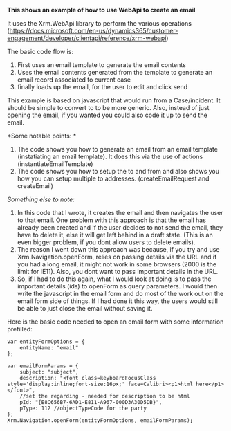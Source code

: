 **This shows an example of how to use WebApi to create an email**

It uses the Xrm.WebApi library to perform the various operations (https://docs.microsoft.com/en-us/dynamics365/customer-engagement/developer/clientapi/reference/xrm-webapi)

The basic code flow is:

1. First uses an email template to generate the email contents
2. Uses the email contents generated from the template to generate an email record associated to current case
3. finally loads up the email, for the user to edit and click send

This example is based on javascript that would run from a Case/incident. It should be simple to convert to to be more generic. Also, instead of just opening the email, if you wanted you could also code it up to send the email.

*Some notable points: *

1. The code shows you how to generate an email from an email template (instatiating an email template). It does this via the use of actions (instantiateEmailTemplate)
2. The code shows you how to setup the to and from and also shows you how you can setup multiple to addresses. (createEmailRequest and createEmail)

*Something else to note:*

1. In this code that I wrote, it creates the email and then navigates the user to that email. One problem with this approach is that the email has already been created and if the user decides to not send the email, they have to delete it, else it will get left behind in a draft state. (This is an even bigger problem, if you dont allow users to delete emails).
2. The reason I went down this approach was because, if you try and use Xrm.Navigation.openForm, relies on passing details via the URL and if you had a long email, it might not work in some browsers (2000 is the limit for IE11). Also, you dont want to pass important details in the URL.
3. So, if I had to do this again, what I would look at doing is to pass the important details (ids) to openForm as query parameters. I would then write the javascript in the email form and do most of the work out on the email form side of things. If I had done it this way, the users would still be able to just close the email without saving it.


Here is the basic code needed to open an email form with some information prefilled:

    var entityFormOptions = {
    	entityName: "email"
    };

    var emailFormParams = {
    	subject: "subject",
    	description: "<font class=keyboardFocusClass style='display:inline;font-size:16px;' face=Calibri><p1>html here</p1></font>",
    	//set the regarding - needed for description to be html
    	pId: "{E8C656B7-6AD1-E811-A967-000D3A30D5DB}",
    	pType: 112 //objectTypeCode for the party
    };
    Xrm.Navigation.openForm(entityFormOptions, emailFormParams);
